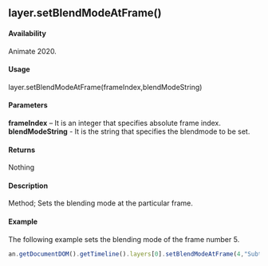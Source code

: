 ## layer.setBlendModeAtFrame()

#### Availability

Animate 2020.

#### Usage

layer.setBlendModeAtFrame(frameIndex,blendModeString)	

#### Parameters

**frameIndex** – It is an integer that specifies absolute frame index. 
**blendModeString** - It is the string that specifies the blendmode to be set.

#### Returns

Nothing

#### Description

Method; Sets the blending mode at the particular frame.

#### Example

The following example sets the blending mode of the frame number 5.

```javascript
an.getDocumentDOM().getTimeline().layers[0].setBlendModeAtFrame(4,"Subtract");
```